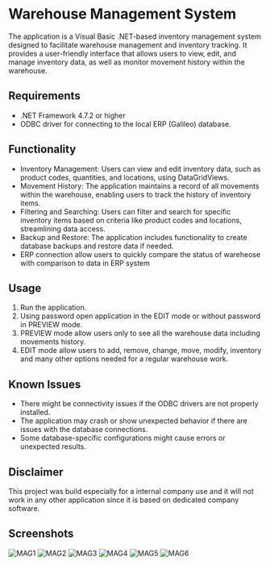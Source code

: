 # Warehouse Management System

The application is a Visual Basic .NET-based inventory management system designed to facilitate warehouse management and inventory tracking. It provides a user-friendly interface that allows users to view, edit, and manage inventory data, as well as monitor movement history within the warehouse.

## Requirements

- .NET Framework 4.7.2 or higher
- ODBC driver for connecting to the local ERP (Galileo) database.

## Functionality

- Inventory Management: Users can view and edit inventory data, such as product codes, quantities, and locations, using DataGridViews.
- Movement History: The application maintains a record of all movements within the warehouse, enabling users to track the history of inventory items.
- Filtering and Searching: Users can filter and search for specific inventory items based on criteria like product codes and locations, streamlining data access.
- Backup and Restore: The application includes functionality to create database backups and restore data if needed.
- ERP connection allow users to quickly compare the status of wareheose with comparison to data in ERP system

## Usage

1. Run the application.
2. Using password open application in the EDIT mode or without password in PREVIEW mode.
3. PREVIEW mode allow users only to see all the warehouse data including movements history.
4. EDIT mode allow users to add, remove, change, move, modify, inventory and many other options needed for a regular warehouse work. 

## Known Issues

- There might be connectivity issues if the ODBC drivers are not properly installed.
- The application may crash or show unexpected behavior if there are issues with the database connections.
- Some database-specific configurations might cause errors or unexpected results.

## Disclaimer

This project was build especially for a internal company use and it will not work in any other application since it is based on dedicated company software.

## Screenshots
![MAG1](https://github.com/swietlikm/Warehouse_management_system/assets/121583766/6bb58f1c-ffc5-4b83-9963-73abb0e09fe6)
![MAG2](https://github.com/swietlikm/Warehouse_management_system/assets/121583766/8f4baf8e-893e-472a-bf61-ba1d54fcc1fe)
![MAG3](https://github.com/swietlikm/Warehouse_management_system/assets/121583766/d60b3e5b-d4b9-4ca7-ad8b-235d9b958273)
![MAG4](https://github.com/swietlikm/Warehouse_management_system/assets/121583766/a136f63a-f3c2-4758-9dab-43675fb8b9a7)
![MAG5](https://github.com/swietlikm/Warehouse_management_system/assets/121583766/cf5c26ee-7d95-4a63-9a5d-c52273590a3e)
![MAG6](https://github.com/swietlikm/Warehouse_management_system/assets/121583766/cf2af5a9-8110-4961-8804-73bf9ccd5dfc)

